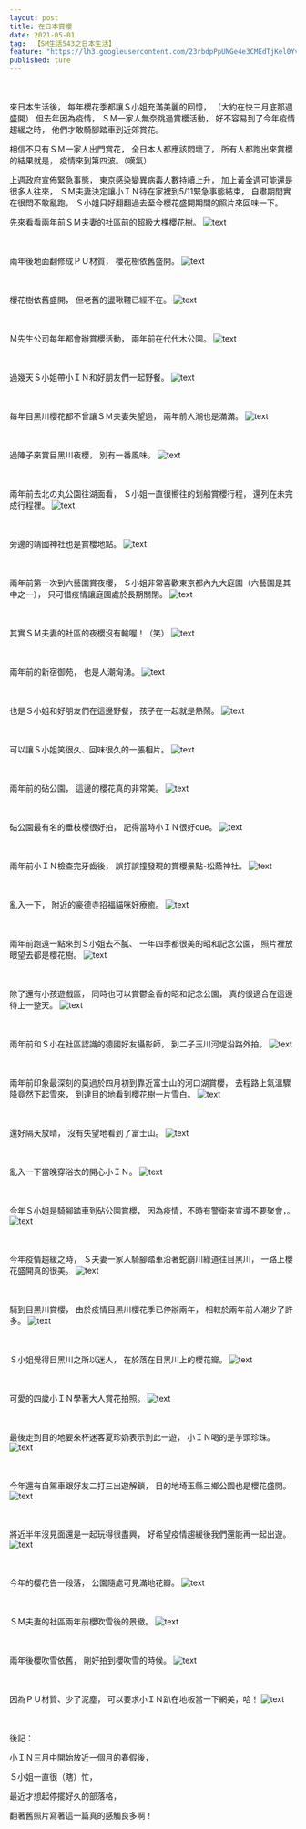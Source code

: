 ```yaml
---
layout: post
title: 在日本賞櫻
date: 2021-05-01
tag:  【SM生活543之日本生活】
feature: "https://lh3.googleusercontent.com/23rbdpPpUNGe4e3CMEdTjKel0YvnmOKyIQd5Gp6JDIjBxD60Ek2RTgbaHXmZS019ML-TyUGNCg-HHJHIl85CXcqHtWaSSV9AkrJDIKZ3LOzfgDTM1A_1glGL7Pif3ofAbHqOHTGdP48=w2400"
published: ture
---
```


<br><br>
來日本生活後，
每年櫻花季都讓Ｓ小姐充滿美麗的回憶，
（大約在快三月底那週盛開）
但去年因為疫情，
ＳＭ一家人無奈跳過賞櫻活動，
好不容易到了今年疫情趨緩之時，
他們才敢騎腳踏車到近郊賞花。

相信不只有ＳＭ一家人出門賞花，
全日本人都應該悶壞了，
所有人都跑出來賞櫻的結果就是，
疫情來到第四波。（嘆氣）

上週政府宣佈緊急事態，
東京感染變異病毒人數持續上升，
加上黃金週可能還是很多人往來，
ＳＭ夫妻決定讓小ＩＮ待在家裡到5/11緊急事態結束，
自肅期間實在很悶不敢亂跑，
Ｓ小姐只好翻翻過去至今櫻花盛開期間的照片來回味一下。

先來看看兩年前ＳＭ夫妻的社區前的超級大棵櫻花樹。
![text](https://lh3.googleusercontent.com/OF2_Vw_5m7j_oujMVczmmZshocZsAjBT3qBi_TQSo39qCke1tD9MX-p5BLz6vq5ZhK7gS3JmS356ViTi0gdLfz-P9PiqBm6JjMRksGSU6nedfF6T6uKx5OKP2T2Ny2MDA2ugvvkS2ng=w2400)


<br><br>
兩年後地面翻修成ＰＵ材質，
櫻花樹依舊盛開。
![text](https://lh3.googleusercontent.com/npokOM_cg2tpmZaaeEhGBzzlWGqvW3KozT7rn2Aspt3Bq-T28g-HcX3ovqIuab2Pkk5rv5XzDlxZL1SyBTSH1Z-eXCHGyVtk7ypVU9S_DwjR3A2m3f0MlIdxQvKXPnoFAmjIL64e_oY=w2400)


<br><br>
櫻花樹依舊盛開，
但老舊的盪鞦韆已經不在。
![text](https://lh3.googleusercontent.com/m1RqBAP0qDB03DwZc20xsvmeQr03dQ33rq6fLrL12q0Qze1v0JZ1ahesfiH6r1b1kLoW5VZWVwAP0uDT1Tk0fCoqzXihFhzQl_7wxkjUuIZQ3QEzdx3uh1O29dXq2aNnwH5HZNoD2Aw=w2400)


<br><br>
Ｍ先生公司每年都會辦賞櫻活動，
兩年前在代代木公園。
![text](https://lh3.googleusercontent.com/s7wPMq_P-wPt96j-7x0N5T3a-FXzLr2sIZTrFnY2jzb4q4wSDITCohM-sc2ywgptFR6Wmy-5eVeBlvHlRPPwBb2yf9Bl6X40LooXJ-2BB3KJ_dErqPUUKAFed67QAuxe7Nx6RJcN3P8=w2400)


<br><br>
過幾天Ｓ小姐帶小ＩＮ和好朋友們一起野餐。
![text](https://lh3.googleusercontent.com/opucXWrnMQgkNOvaZhHQPb2n4DxJx2GbqN0u2bMJD5D_M5dk8YQOSVTn-uIxMd0U6gKri8SqMdOFo42Tyji7mulYY6NYTHXhVsGCx4jQqUy8fvZszG3zbYoaKj4KTjrcsBTWCyfNNjE=w2400)


<br><br>
每年目黑川櫻花都不曾讓ＳＭ夫妻失望過，
兩年前人潮也是滿滿。
![text](https://lh3.googleusercontent.com/H6eVj2TyDdxXrjDr9XOHGyXJ9MiD3-hME4Tfw_ZSNfgesq6Uynuwm4yFKsoUqaEZNl6tVhZiOSInOWJ4ZeW9JSk-Nvo19GUYx72br8VC7Lxf3ZVY2XG8g-NPAeNanO6mA8ofVTUXxkY=w2400)


<br><br>
過陣子來賞目黑川夜櫻，
別有一番風味。
![text](https://lh3.googleusercontent.com/L9BvzwGhVgudDxOjkyA2yofkfoZZA_DISPIDM8syeOYzwDSXbHEebYcr7Cr0ExuY6uM9e-nSu2TIStBl7B4hFQrZbKo6f4KaLZ3o2BkZAzgfWJaRfXKN9WowG3IcAhikDeSx9jYJeLk=w2400)


<br><br>
兩年前去北の丸公園往湖面看，
Ｓ小姐一直很嚮往的划船賞櫻行程，
還列在未完成行程裡。
![text](https://lh3.googleusercontent.com/yU51UYCmVk82ZYgxi-9B0RO1wgP0et7E228M98rBwl42SINx1OprQuN6twMJymCW7MsfpFfTh_nNVSdGAdx4NkFfZksMJPp4kcYbyq_gbc9TCiIrJK6TnkN1MZ0OckvXzqtmO8kaUew=w2400)


<br><br>
旁邊的靖國神社也是賞櫻地點。
![text](https://lh3.googleusercontent.com/J2NNsowBTgErCmJvUpLYA7kMue8Q4dnA3oL1XGiDV08aF6_a0stRoD-6S5mqE2oTce2b2SQmVLrZ_BtgVvsws99vocEikmDf6vkxelq-uhiDn9Z9xXugUafsyJM_-uDQgaa4pte6dAc=w2400)


<br><br>
兩年前第一次到六藝園賞夜櫻，
Ｓ小姐非常喜歡東京都內九大庭園（六藝園是其中之一），
只可惜疫情讓庭園處於長期關閉。
![text](https://lh3.googleusercontent.com/n-Huh_fxW-3eiRpFjO3gVYYiU7PobrN8gQpZaHyY_ILjG3INqoBh-y71PsHcYB6lBuDE7m6PullABZdX0e5yL3AZmTfCUKjEh2noFf3w1ADgOiYlYbObbMTmLVGJKw9QM2YjCUv1LN8=w2400)


<br><br>
其實ＳＭ夫妻的社區的夜櫻沒有輸喔！（笑）
![text](https://lh3.googleusercontent.com/pPwapFAAzq_ffLzpKhOAJiL1JjZiI2cg6v-Afaa4b4ackDeZfdQoXzYFirvdYvvgXXUahy7HE4OGxDb5y44hcV1-QpwHHKTBj5top7BE98V-yB0ViY0KfCMlCE14OIsOLr7kSiJL5bk=w2400)


<br><br>
兩年前的新宿御苑，
也是人潮洶湧。
![text](https://lh3.googleusercontent.com/gb4s3iLM8_DjiCAlbZUbS7mxh302d3ygqZrIlB0Ri60rgbbHY-P9C8xfwhpU92CQni36I1rF0IoozSpg6Jlh4CQsfdGLFxeu3jgiBYccKXL3vuK9SgHNjR_oAOG53op2xIzZ8ZH6qOg=w2400)


<br><br>
也是Ｓ小姐和好朋友們在這邊野餐，
孩子在一起就是熱鬧。
![text](https://lh3.googleusercontent.com/rxnxuuppVtSHcqHxkcTpxSzDaGZAuRXLRlArUQGTCKoCa9HrBctK39dw7IrIZnlSye6LFi3sWTW_j4V9d0_dDndMYZcd7-WfxgFZUxx2lYFk0HP-qYREwNtnjZCGD281fKVA_Bdf58A=w2400)


<br><br>
可以讓Ｓ小姐笑很久、回味很久的一張相片。
![text](https://lh3.googleusercontent.com/2eYnppSmb6zse1xqzb43kGWyYVxncc1rjDXZLWAISI-dfs475VJHMbUbbEv_fuwwIvwaWAvs3NEtihrgOfGIKFWIw3KQtU_HPG19SKji71BmloiF9oklEAE15Jxn40H8bzp_93q5vp0=w2400)


<br><br>
兩年前的砧公園，
這邊的櫻花真的非常美。
![text](https://lh3.googleusercontent.com/W2q7xmFatiorxmL_-6IGfFD50gSmhyVRfaDhcv_xcdixVvN8ggvW_Rld3Qj0XlwG7cVWFrhjn2us1jgFS1wKPIpZYoXJT2Y4KKTOmHtVwtzocUxW3s7zXOdrRXKzA49BljklFFDa0s4=w2400)


<br><br>
砧公園最有名的垂枝櫻很好拍，
記得當時小ＩＮ很好cue。
![text](https://lh3.googleusercontent.com/9LF2rZNvZx46vEKsbmPX4A3ElgsW2dal6BDyB3RzYq9MMUxsgCr_wkPhzdJLrGsBjuVI_E42b5D0vDCAaAgY9xmxyx8YnRXq0aq7IqgjZocgoHw5kMGhnG45iGoUqyC4EuXQng4Fomk=w2400)


<br><br>
兩年前小ＩＮ檢查完牙齒後，
誤打誤撞發現的賞櫻景點-松蔭神社。
![text](https://lh3.googleusercontent.com/wa8MbwBm8-3vruJiNimR0Tj3NzjBnbDTi4GkAIPx2r_duZSKGCLpfvgxnUsXozCyLBxCMRwVI6zDVqdvzJEBuxu9qhxXVaN4_kB7vzgj6aWZr3LmUgb8GgZ9oSrCLgS4HmrqHgGFxT0=w2400)


<br><br>
亂入一下，
附近的豪德寺招福貓咪好療癒。
![text](https://lh3.googleusercontent.com/MTgaBWPI92stVSq-LqFMbGKXSaiRvzGrFSLVven0sHYPV9lSX1lhtSEM1oR8_GDcpZbPvTTVHrkTvQJ11O_F-qt9zN7BPPLeVlYdILabHmACPATG2PAfWQd9acZU8i-6OExbpQKqXjE=w2400)


<br><br>
兩年前跑遠一點來到Ｓ小姐去不膩、
一年四季都很美的昭和記念公園，
照片裡放眼望去都是櫻花樹。
![text](https://lh3.googleusercontent.com/2JfffpC31P_sRQMcdxdkZF1DtGLrCPTN0j6trh8WTXD3X73Q60l2wSnJXjfuWREa470bN7UlPIA1eji3rRv3Wrx7cpJ7BVRx7RSq7jn0hnxL-kTsun-fny82BrOVdLyzO-SeJ5c092g=w2400)


<br><br>
除了還有小孩遊戲區，
同時也可以賞鬱金香的昭和記念公園，
真的很適合在這邊待上一整天。
![text](https://lh3.googleusercontent.com/AZAn_S1hkpFWKOKZBs4YxL7u__swR5HOHZiVIV3kJ9t4jPw5The45wGr96DqdhettlqW_Vum4XwX11k1mdSRAM09Tf5KKbO-nKnmKULusbZk5i9nuI2ktWk2tGHRTgCNzqRZQOQwlFg=w2400)


<br><br>
兩年前和Ｓ小在社區認識的德國好友攝影師，
到二子玉川河堤沿路外拍。
![text](https://lh3.googleusercontent.com/v9EPDrofO0l4r1kYlwH3NvQ36kVr8tepaDQrYFjsfmKM4ceJtFsrjLvYE5ZfazbAq4s9tA9Pj3EjIkkiU70EX92MDPJkDktyhvwviJM-Y4Q3RrtW-TumKJBRWV_5OiiEmvD1qsEiVNE=w2400)


<br><br>
兩年前印象最深刻的莫過於四月初到靠近富士山的河口湖賞櫻，
去程路上氣溫驟降竟然下起雪來，
到達目的地看到櫻花樹一片雪白。
![text](https://lh3.googleusercontent.com/mKOwrexnT-1p9HSFuVMlPeZNIt19yHhH-YdyERrUibUz2eaAw7GzKVEaBYPZs6IZIpnlBdpL64cPa1LQR8lUY1f3Wm02Dz_KTsHJfx48G1JASyWTs-jpnqkd4VA5LJyWieX2v0pKoUc=w2400)


<br><br>
還好隔天放晴，
沒有失望地看到了富士山。
![text](https://lh3.googleusercontent.com/83mgrLahmQpiJCpOaiO0SZrFK01fcJ-16BsxIWMZgDR7NhU1fwtMFC0VMcBx0qZy8nUB9zJhSLawSI36QXKLTioabwrXVDQffnjn-DyLMON2c9TOX-1U5r-fFHs_HAFMcpSEb2nqkaE=w2400)


<br><br>
亂入一下當晚穿浴衣的開心小ＩＮ。
![text](https://lh3.googleusercontent.com/tqR2SFpVQx-mPrbRWKXvxu0ykX5xwNnHcIM0DEfLuYdHm14uaoP27FFXAu2iDoSvmCPUdbvVw37JngKOBnsnxf1NqT3LuFv-HBNW3JCn6W2rv-qXa_Ug5aOGpt_GfdygCojhNyLnY-o=w2400)


<br><br>
今年Ｓ小姐是騎腳踏車到砧公園賞櫻，
因為疫情，不時有警衛來宣導不要聚會，。
![text](https://lh3.googleusercontent.com/JYQsIxQ4zdvHrT1U-wwEQ54Hynar2YD1zu9dNNnQTPRF-AmOLv3pQjMlT_aXFyUS57qOBigq9KduyBmOniJnffhcCYvA0IBiGAzeh7-V9HKdTiHGb9gd4qGveWtW1Zyz8HW-5XdnsYU=w2400)

<br><br>
今年疫情趨緩之時，
Ｓ夫妻一家人騎腳踏車沿著蛇崩川綠道往目黑川，
一路上櫻花盛開真的很美。
![text](https://lh3.googleusercontent.com/6Oc3D0TVOymH4R9LQg3kJC5qJ2U1hhHsAhfNKuyaRIRt-W7o8x_jaA4BLrSK-KTk-7fBpx0eJvuIADWb3zA9q8C9DcZHMf_fk3fd9UOcd-Yl7WEQ9fMZEcBmCRWul9XHD4itaTGOqLo=w2400)


<br><br>
騎到目黑川賞櫻，
由於疫情目黑川櫻花季已停辦兩年，
相較於兩年前人潮少了許多。
![text](https://lh3.googleusercontent.com/rJBU5W6WOsk7XdifcN22QgolJMvq_HFP0mFt81Gsr3pDOgj5D0BkX9X6MeDuaDUzWH-X9WmcRztqFUG7Sd1XOikwlLPQFfvZ2aniB-8_M5ES455TW4n1isj91U2h_71tVJCklw78O1Q=w2400)


<br><br>
Ｓ小姐覺得目黑川之所以迷人，
在於落在目黑川上的櫻花瓣。
![text](https://lh3.googleusercontent.com/23rbdpPpUNGe4e3CMEdTjKel0YvnmOKyIQd5Gp6JDIjBxD60Ek2RTgbaHXmZS019ML-TyUGNCg-HHJHIl85CXcqHtWaSSV9AkrJDIKZ3LOzfgDTM1A_1glGL7Pif3ofAbHqOHTGdP48=w2400)


<br><br>
可愛的四歲小ＩＮ學著大人賞花拍照。
![text](https://lh3.googleusercontent.com/Ket8hepnbpdTkWKHxjksLgks71oOHe3KddaUBrARc5gtg-iRvgS2wPOW_tLkrlhx6t2dv_GpSsFxy7cMTssXdRywgrxMLG-g27aBPfOL-CUG6zkS03z5XfV4zD0OgEKU2uN3e3Hsg5k=w2400)


<br><br>
最後走到目的地要來杯迷客夏珍奶表示到此一遊，
小ＩＮ喝的是芋頭珍珠。
![text](https://lh3.googleusercontent.com/cXcvQ4LcFstuAUKtr2NGltORpuQ5rzIrS_LoNbiXNQb7hhO1MRVgeH_5taJrxLAQFuB35LNQkaTh20_Fl0LwEPt9J0ER4Pi5aWES9AEwM5X87ZJjGzzSbFuqAIKStLfn_wlUvflpcm4=w2400)


<br><br>
今年還有自駕車跟好友二打三出遊解鎖，
目的地埼玉縣三鄉公園也是櫻花盛開。
![text](https://lh3.googleusercontent.com/2_donJF5kyuI6i76vkUN82uQyGQFVcqDvDyFBT99VoFPIV6WyPDQcxhOSqPIi5ixa2xqaIPVELMvwP43h9gaFcAbCVTvSsn3vy7T51tBjwr422qFEep4pU8UvbAzwATakNqgT1Cbaow=w2400)


<br><br>
將近半年沒見面還是一起玩得很盡興，
好希望疫情趨緩後我們還能再一起出遊。
![text](https://lh3.googleusercontent.com/8BQW1ujorgxpHJB5WymepebXVKMD0JS0LwSu6XSXaYBszit1BlNdcPAKAEYHRoXYaWUK2f3yvVVp6u_iOWwdUXwm__XoyP8QoIuYsavlowBGivWaL7klE74V5QUpmM6tB2tL0Bx6LFU=w2400)


<br><br>
今年的櫻花告一段落，
公園隨處可見滿地花瓣。
![text](https://lh3.googleusercontent.com/t9PQEwi7lOisy0Mzx9zJ7uBhrhh6cDt1F1tq7bwpbq2X1RRg50agWT2-fyfP9JPLmf6F1dUqwIN2oXsXr3ESsN2xL3hDvWRHsSd-Q-nK-qJ154HO0e8au5X4lN3TlCfUEdGwxviiAwk=w2400)


<br><br>
ＳＭ夫妻的社區兩年前櫻吹雪後的景緻。
![text](https://lh3.googleusercontent.com/R5BwyUj4us704jj7vgr4v3Yb8q7hAABhTpeM852W5k7EJmKZuT69dSUGrtr99Kw5XAIEJGOK-iSqJgFeIyCHzjihPr21q2IAVTq7bIPMyPJNpS_4r6brv1kOQZDeqeO1uYFapCVYJi4=w2400)


<br><br>
兩年後櫻吹雪依舊，
剛好拍到櫻吹雪的時候。
![text](https://lh3.googleusercontent.com/jBUaMbHdiFw43fC2nlIs92q9rLIurgYtVhM0Ydb8UuFmMUPrUCkhL4UFSMSXpn2zgYR4LwIZO39LxgPRAi45tf87j7p4nePRsu5TepYbsK5p1_pwUqizc5jWLX64FESDellZxnfFb8w=w2400)


<br><br>
因為ＰＵ材質、少了泥塵，
可以要求小ＩＮ趴在地板當一下網美，哈！
![text](https://lh3.googleusercontent.com/Y3dDBdL21nyP9Ofl1dUg2HyG56e95Ok8vLGSO2TpdbBlFTr22D7pMSuz9gYL-gNUBZr4EItCXvT_uuA0WyLIklQIoA749-qVyIAv61zdd6y1LY_4n1sQXB2l9RhFyrcTfZn8I9vakvY=w2400)


<br><br>
後記：

小ＩＮ三月中開始放近一個月的春假後，

Ｓ小姐一直很（瞎）忙，

最近才想起停擺好久的部落格，

翻著舊照片寫著這一篇真的感觸良多啊！
